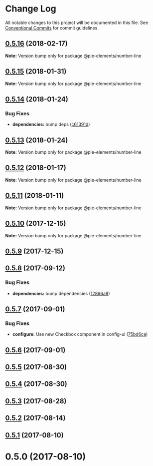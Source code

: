 # Change Log

All notable changes to this project will be documented in this file.
See [Conventional Commits](https://conventionalcommits.org) for commit guidelines.

<a name="0.5.16"></a>
## [0.5.16](https://github.com/PieElements/pie-elements/compare/@pie-elements/number-line@0.5.15...@pie-elements/number-line@0.5.16) (2018-02-17)




**Note:** Version bump only for package @pie-elements/number-line

<a name="0.5.15"></a>
## [0.5.15](https://github.com/PieElements/pie-elements/compare/@pie-elements/number-line@0.5.14...@pie-elements/number-line@0.5.15) (2018-01-31)




**Note:** Version bump only for package @pie-elements/number-line

<a name="0.5.14"></a>
## [0.5.14](https://github.com/PieElements/pie-elements/compare/@pie-elements/number-line@0.5.13...@pie-elements/number-line@0.5.14) (2018-01-24)


### Bug Fixes

* **dependencies:** bump deps ([c61391d](https://github.com/PieElements/pie-elements/commit/c61391d))




<a name="0.5.13"></a>
## [0.5.13](https://github.com/PieElements/pie-elements/compare/@pie-elements/number-line@0.5.12...@pie-elements/number-line@0.5.13) (2018-01-24)




**Note:** Version bump only for package @pie-elements/number-line

<a name="0.5.12"></a>
## [0.5.12](https://github.com/PieElements/pie-elements/compare/@pie-elements/number-line@0.5.11...@pie-elements/number-line@0.5.12) (2018-01-17)




**Note:** Version bump only for package @pie-elements/number-line

<a name="0.5.11"></a>
## [0.5.11](https://github.com/PieElements/pie-elements/compare/@pie-elements/number-line@0.5.10...@pie-elements/number-line@0.5.11) (2018-01-11)




**Note:** Version bump only for package @pie-elements/number-line

<a name="0.5.10"></a>
## [0.5.10](https://github.com/PieElements/pie-elements/compare/@pie-elements/number-line@0.5.9...@pie-elements/number-line@0.5.10) (2017-12-15)




**Note:** Version bump only for package @pie-elements/number-line

<a name="0.5.9"></a>
## [0.5.9](https://github.com/PieElements/pie-elements/compare/@pie-elements/number-line@0.5.8...@pie-elements/number-line@0.5.9) (2017-12-15)




<a name="0.5.8"></a>
## [0.5.8](https://github.com/PieElements/pie-elements/compare/@pie-elements/number-line@0.5.7...@pie-elements/number-line@0.5.8) (2017-09-12)


### Bug Fixes

* **dependencies:** bump dependencies ([12896a8](https://github.com/PieElements/pie-elements/commit/12896a8))




<a name="0.5.7"></a>
## [0.5.7](https://github.com/PieElements/pie-elements/compare/@pie-elements/number-line@0.5.6...@pie-elements/number-line@0.5.7) (2017-09-01)


### Bug Fixes

* **configure:** Use new Checkbox component in config-ui ([75bd6ca](https://github.com/PieElements/pie-elements/commit/75bd6ca))




<a name="0.5.6"></a>
## [0.5.6](https://github.com/PieElements/pie-elements/compare/@pie-elements/number-line@0.5.5...@pie-elements/number-line@0.5.6) (2017-09-01)




<a name="0.5.5"></a>
## [0.5.5](https://github.com/PieElements/pie-elements/compare/@pie-elements/number-line@0.5.4...@pie-elements/number-line@0.5.5) (2017-08-30)




<a name="0.5.4"></a>
## [0.5.4](https://github.com/PieElements/pie-elements/compare/@pie-elements/number-line@0.5.3...@pie-elements/number-line@0.5.4) (2017-08-30)




<a name="0.5.3"></a>
## [0.5.3](https://github.com/PieElements/pie-elements/compare/@pie-elements/number-line@0.5.2...@pie-elements/number-line@0.5.3) (2017-08-28)




<a name="0.5.2"></a>
## [0.5.2](https://github.com/PieElements/pie-elements/compare/@pie-elements/number-line@0.5.1...@pie-elements/number-line@0.5.2) (2017-08-14)




<a name="0.5.1"></a>
## [0.5.1](https://github.com/PieElements/pie-elements/compare/@pie-elements/number-line@0.5.0...@pie-elements/number-line@0.5.1) (2017-08-10)




<a name="0.5.0"></a>
# 0.5.0 (2017-08-10)
